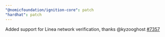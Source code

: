 ```yaml
---
"@nomicfoundation/ignition-core": patch
"hardhat": patch
---
```


Added support for Linea network verification, thanks @kyzooghost [#7357](https://github.com/NomicFoundation/hardhat/issues/7357)
